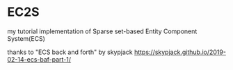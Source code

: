 # EC2S
my tutorial implementation of Sparse set-based Entity Component System(ECS)

thanks to "ECS back and forth" by skypjack
https://skypjack.github.io/2019-02-14-ecs-baf-part-1/
